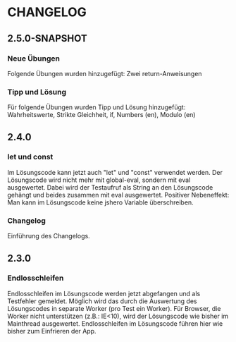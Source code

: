 # CHANGELOG

## 2.5.0-SNAPSHOT

### Neue Übungen
Folgende Übungen wurden hinzugefügt:
Zwei return-Anweisungen

### Tipp und Lösung
Für folgende Übungen wurden Tipp und Lösung hinzugefügt:
Wahrheitswerte, Strikte Gleichheit, if, Numbers (en), Modulo (en)

## 2.4.0

### let und const
Im Lösungscode kann jetzt auch "let" und "const" verwendet werden.
Der Lösungscode wird nicht mehr mit global-eval, sondern mit eval ausgewertet. Dabei wird der Testaufruf als
String an den Lösungscode gehängt und beides zusammen mit eval ausgewertet.
Positiver Nebeneffekt: Man kann im Lösungscode keine jshero Variable überschreiben.

### Changelog
Einführung des Changelogs.

## 2.3.0

### Endlosschleifen
Endlosschleifen im Lösungscode werden jetzt abgefangen und als Testfehler gemeldet.
Möglich wird das durch die Auswertung des Lösungscodes in separate Worker (pro Test ein Worker).
Für Browser, die Worker nicht unterstützen (z.B.: IE<10), wird der Lösungscode wie bisher im Mainthread ausgewertet.
Endlosschleifen im Lösungscode führen hier wie bisher zum Einfrieren der App.
